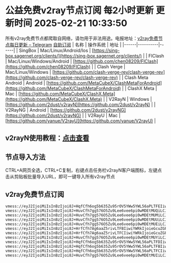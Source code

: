 # 公益免费v2ray节点订阅 每2小时更新 更新时间 2025-02-21 10:33:50
所有v2ray免费节点都爬取自网络，请勿用于非法用途。电报地址：[v2ray免费节点每日更新 – Telegram](https://t.me/just_do_chat) 
[自助订阅](https://share.colors.nyc.mn/)
| 名称 | 操作系统 | 地址 |
|------|----------|------|
| SingBox | Mac/Linux/Android/Ios | [https://sing-box.sagernet.org/clients/](https://sing-box.sagernet.org/clients/) |
| FlClash | Mac/Linux/Windows/Android | [https://github.com/chen08209/FlClash](https://github.com/chen08209/FlClash) |
| Clash Verge | Mac/Linux/Windows | [https://github.com/clash-verge-rev/clash-verge-rev](https://github.com/clash-verge-rev/clash-verge-rev) |
| Clash Meta Android | Android | [https://github.com/MetaCubeX/ClashMetaForAndroid](https://github.com/MetaCubeX/ClashMetaForAndroid) |
| ClashX Meta | Mac | [https://github.com/MetaCubeX/ClashX.Meta](https://github.com/MetaCubeX/ClashX.Meta) |
| V2RayN | Windows | [https://github.com/2dust/v2rayN](https://github.com/2dust/v2rayN) |
| V2RayNG | Android | [https://github.com/2dust/v2rayNG](https://github.com/2dust/v2rayNG) |
| V2RayU | Mac | [https://github.com/yanue/V2rayU](https://github.com/yanue/V2rayU) |
## v2rayN使用教程：[点击查看](https://blog.colors.nyc.mn/posts/how-to-use-v2rayn//)
## 节点导入方法
CTRL+A网页全选，CTRL+C复制，右键点击任务栏v2rayN客户端图标，左键点击从剪贴板批量导入URL，即可一键导入所有v2ray节点  
## v2ray免费节点订阅  
``` 
vmess://eyJ2IjoiMiIsInBzIjoi8J+HqfCfh6og5b635Zu95rOV5YWw5YWL56aPLTFEIiwiYWRkIjoiZnJhbmtmdXJ0LmZhZm9yZXguZXUub3JnIiwicG9ydCI6IjIzNDUxIiwidHlwZSI6Im5vbmUiLCJpZCI6ImUwY2Y5NjgxLTUxOGUtNGFlYS1iOTJiLTFjNzA1NGNjZGY3YiIsImFpZCI6IjAiLCJuZXQiOiJ3cyIsInBhdGgiOiIvaXRkb2c/ZWQ9MjU2MCIsImhvc3QiOiJ1cy1uZXcwMy5kYWx1cXVhbi50b3AiLCJ0bHMiOiIifQ==
vmess://eyJ2IjoiMiIsInBzIjoi8J+HuvCfh7gg576O5Zu9Lee6vee6pi0wMDEtMUQiLCJhZGQiOiJ0aG15aXZ6YS53aG12bWt3dWV5LnN0b3JlIiwicG9ydCI6IjQ0MyIsInR5cGUiOiJub25lIiwiaWQiOiIzYzRiN2I5Yy0xMWZmLTQyNDQtOTBjNi1hNjM4YWQ0OTVlZjUiLCJhaWQiOiIwIiwibmV0Ijoid3MiLCJwYXRoIjoiLyIsImhvc3QiOiJ0aG15aXZ6YS53aG12bWt3dWV5LnN0b3JlIiwidGxzIjoidGxzIn0=
vmess://eyJ2IjoiMiIsInBzIjoi8J+HuvCfh7gg576O5Zu9Lee6vee6pi0wMDEtMUMiLCJhZGQiOiJ0aG15aXZ6YS53aG12bWt3dWV5LnN0b3JlIiwicG9ydCI6IjQ0MyIsInR5cGUiOiJub25lIiwiaWQiOiJhYmM2NWNhNS1lM2ZhLTQ2MjEtYmJjNS01MDdiMDA1MmFhOTUiLCJhaWQiOiIwIiwibmV0Ijoid3MiLCJwYXRoIjoiLyIsImhvc3QiOiJ0aG15aXZ6YS53aG12bWt3dWV5LnN0b3JlIiwidGxzIjoidGxzIn0=
vmess://eyJ2IjoiMiIsInBzIjoi8J+HuvCfh7gg576O5Zu9Lee6vee6pi0wMDEtMUUiLCJhZGQiOiJ0aG15aXZ6YS53aG12bWt3dWV5LnN0b3JlIiwicG9ydCI6IjQ0MyIsInR5cGUiOiJub25lIiwiaWQiOiI5M2I1NWJjOC02NTM0LTQ2YTQtOTY2NC02NmJjY2RiZDNhMjYiLCJhaWQiOiIwIiwibmV0Ijoid3MiLCJwYXRoIjoiLyIsImhvc3QiOiJ0aG15aXZ6YS53aG12bWt3dWV5LnN0b3JlIiwidGxzIjoidGxzIn0=
vmess://eyJ2IjoiMiIsInBzIjoi8J+HuvCfh7gg576O5Zu9Lee6vee6pi0wMDEtMUEiLCJhZGQiOiJ0aG15aXZ6YS53aG12bWt3dWV5LnN0b3JlIiwicG9ydCI6IjQ0MyIsInR5cGUiOiJub25lIiwiaWQiOiJjMjNiZWY3ZC1iOWM2LTQ4ZDgtYTg5Yi1iMGVlZDIyNTBjZjYiLCJhaWQiOiIwIiwibmV0Ijoid3MiLCJwYXRoIjoiLyIsImhvc3QiOiJ0aG15aXZ6YS53aG12bWt3dWV5LnN0b3JlIiwidGxzIjoidGxzIn0=
vmess://eyJ2IjoiMiIsInBzIjoi8J+HrfCfh7Ag6aaZ5rivLTFBIiwiYWRkIjoieGcuZGFzaHVhaS5jeW91IiwicG9ydCI6IjE5OTAxIiwidHlwZSI6Im5vbmUiLCJpZCI6IjU4YzBhYjUzLWRiMTMtNGIwZi04YTI1LTYzNjZjMzVhY2Y1NyIsImFpZCI6IjAiLCJuZXQiOiJ0Y3AiLCJwYXRoIjoiLyIsImhvc3QiOiJ4Zy5kYXNodWFpLmN5b3UiLCJ0bHMiOiIifQ==
vmess://eyJ2IjoiMiIsInBzIjoi8J+HrfCfh7Ag6aaZ5rivLTFCIiwiYWRkIjoieGcuZGFzaHVhaS5jeW91IiwicG9ydCI6IjE5OTAxIiwidHlwZSI6Im5vbmUiLCJpZCI6IjEyMjBiNWU0LWQwYzItNDkwOC1hNzQzLTQ1OTBiYmU5N2ViYSIsImFpZCI6IjAiLCJuZXQiOiJ0Y3AiLCJwYXRoIjoiLyIsImhvc3QiOiJ4Zy5kYXNodWFpLmN5b3UiLCJ0bHMiOiIifQ==
vmess://eyJ2IjoiMiIsInBzIjoi8J+HuvCfh7gg576O5Zu9Lee6vee6pi0wMDEtMUYiLCJhZGQiOiJ0aG15aXZ6YS53aG12bWt3dWV5LnN0b3JlIiwicG9ydCI6IjQ0MyIsInR5cGUiOiJub25lIiwiaWQiOiJmMWJhZGE2Ny1jZDJhLTRkZGMtODNlZS1mNjg0MzQ5ZDU1ODIiLCJhaWQiOiIwIiwibmV0Ijoid3MiLCJwYXRoIjoiLyIsImhvc3QiOiJ0aG15aXZ6YS53aG12bWt3dWV5LnN0b3JlIiwidGxzIjoidGxzIn0=
vmess://eyJ2IjoiMiIsInBzIjoi8J+HqfCfh6og5b635Zu95rOV5YWw5YWL56aPLTFDIiwiYWRkIjoiZnJhbmtmdXJ0LmZhZm9yZXguZXUub3JnIiwicG9ydCI6IjIzNDUxIiwidHlwZSI6Im5vbmUiLCJpZCI6IjA0MTY1ZGI5LTNjNzgtNGU1Mi04ZWFjLWI2ZWJiZmY1ZGM1OCIsImFpZCI6IjAiLCJuZXQiOiJ3cyIsInBhdGgiOiIvaXRkb2c/ZWQ9MjU2MCIsImhvc3QiOiJ1cy1uZXcwMy5kYWx1cXVhbi50b3AiLCJ0bHMiOiIifQ==
vmess://eyJ2IjoiMiIsInBzIjoi8J+HqfCfh6og5b635Zu95rOV5YWw5YWL56aPLTFBIiwiYWRkIjoiZnJhbmtmdXJ0LmZhZm9yZXguZXUub3JnIiwicG9ydCI6IjIzNDUxIiwidHlwZSI6Im5vbmUiLCJpZCI6IjBmMzg0MGJiLWYxZGEtNGM3OS1iMDhiLTE4YzAyOWFlZTJiYiIsImFpZCI6IjAiLCJuZXQiOiJ3cyIsInBhdGgiOiIvaXRkb2c/ZWQ9MjU2MCIsImhvc3QiOiJ1cy1uZXcwMy5kYWx1cXVhbi50b3AiLCJ0bHMiOiIifQ==
vmess://eyJ2IjoiMiIsInBzIjoi8J+HqfCfh6og5b635Zu95rOV5YWw5YWL56aPLTFCIiwiYWRkIjoiZnJhbmtmdXJ0LmZhZm9yZXguZXUub3JnIiwicG9ydCI6IjIzNDUxIiwidHlwZSI6Im5vbmUiLCJpZCI6IjgzNjdmM2UzLTU4YTgtNDc3OC04ZTAyLWZkYzRhOTBhY2EwYSIsImFpZCI6IjAiLCJuZXQiOiJ3cyIsInBhdGgiOiIvaXRkb2c/ZWQ9MjU2MCIsImhvc3QiOiJ1cy1uZXcwMy5kYWx1cXVhbi50b3AiLCJ0bHMiOiIifQ==
vmess://eyJ2IjoiMiIsInBzIjoi8J+HuvCfh7gg576O5Zu9Lee6vee6pi0wMDEtMUIiLCJhZGQiOiJ0aG15aXZ6YS53aG12bWt3dWV5LnN0b3JlIiwicG9ydCI6IjQ0MyIsInR5cGUiOiJub25lIiwiaWQiOiIyMTUxMTg5Mi0yMmRlLTQ2ZTItYmJjNS1lYjcwZDUxZWQ2YjQiLCJhaWQiOiIwIiwibmV0Ijoid3MiLCJwYXRoIjoiLyIsImhvc3QiOiJ0aG15aXZ6YS53aG12bWt3dWV5LnN0b3JlIiwidGxzIjoidGxzIn0=
```

